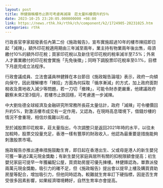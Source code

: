 ```yaml
---
layout: post
title: 林健鋒稱樓市止跌可考慮再減辣　莊太量料樓價升約5％
date: 2023-10-25 23:20:05.000000000 +08:00
link: https://news.rthk.hk/rthk/ch/component/k2/1724905-20231025.htm
categories: rthk
---
```


行政長官李家超發表任內第二份《施政報告》，宣布實施超過10年的樓市辣招即日起「減辣」，額外印花稅適用期由三年減至兩年，業主持有物業兩年後出售，毋須繳付10%的額外印花稅；買家印花稅以及新住宅印花稅的稅率減半至7.5%；外來人才置業繳付的印花稅會實施「先免後徵」；同時下調股票印花稅率至0.1%，目標下月底完成立法程序。

行政會議成員、立法會議員林健鋒在本台節目《施政報告論壇》表示，政府一向傾向保守，因此理解樓市「辣招」方面為何採取「循序漸減」的方式，加上政府面對稅收及賣地收入減少等問題，若一刀切「撤辣」，可能令財赤更嚴重，他建議政府觀察未來2至3個月，若樓市止跌回穩，可考慮進一步減辣。

中大劉佐德全球經濟及金融研究所常務所長莊太量估計，政府「減辣」可令樓價回升約5%，對激活樓市成交有一定作用，又認為，在現時高息環境下，借錢炒樓的情況不會重現，相信炒風難以形成。

至於減股票印花稅率，莊太量指出，今次調整只是返回2021年時的水平，以往未加稅時，股票交投量充足，香港一樣有豐厚的財政收入，他認為最重要是措施能夠刺激股票市場。

施政報告亦推出連串措施鼓勵生育，即日起在香港出生、父或母是港人的新生嬰兒可獲一筆過2萬元現金獎勵；有新生嬰兒家庭與居所有關的扣稅限額會提高；初生嬰兒家庭可提早一年獲編配公屋，買資助房屋可優先揀樓。林健鋒認為，單靠派發兩萬元現金獎勵，吸引力的確不足，但《施政報告》提出會以提早上樓及購買資助房屋等配合，增加吸引力，但他同時認為，較難就生育率訂下硬指標，因是否生育受很多因素影響，如果經濟環境轉好，自然生育率亦會提高。
